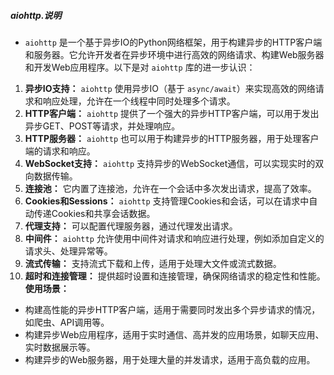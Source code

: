##### aiohttp.说明
- `aiohttp` 是一个基于异步IO的Python网络框架，用于构建异步的HTTP客户端和服务器。它允许开发者在异步环境中进行高效的网络请求、构建Web服务器和开发Web应用程序。以下是对 `aiohttp` 库的进一步认识：
1. **异步IO支持：** `aiohttp` 使用异步IO（基于 `async/await`）来实现高效的网络请求和响应处理，允许在一个线程中同时处理多个请求。
2. **HTTP客户端：** `aiohttp` 提供了一个强大的异步HTTP客户端，可以用于发出异步GET、POST等请求，并处理响应。
3. **HTTP服务器：** `aiohttp` 也可以用于构建异步的HTTP服务器，用于处理客户端的请求和响应。
4. **WebSocket支持：** `aiohttp` 支持异步的WebSocket通信，可以实现实时的双向数据传输。
5. **连接池：** 它内置了连接池，允许在一个会话中多次发出请求，提高了效率。
6. **Cookies和Sessions：** `aiohttp` 支持管理Cookies和会话，可以在请求中自动传递Cookies和共享会话数据。
7. **代理支持：** 可以配置代理服务器，通过代理发出请求。
8. **中间件：** `aiohttp` 允许使用中间件对请求和响应进行处理，例如添加自定义的请求头、处理异常等。
9. **流式传输：** 支持流式下载和上传，适用于处理大文件或流式数据。
10. **超时和连接管理：** 提供超时设置和连接管理，确保网络请求的稳定性和性能。
**使用场景：**
- 构建高性能的异步HTTP客户端，适用于需要同时发出多个异步请求的情况，如爬虫、API调用等。
- 构建异步Web应用程序，适用于实时通信、高并发的应用场景，如聊天应用、实时数据展示等。
- 构建异步的Web服务器，用于处理大量的并发请求，适用于高负载的应用。